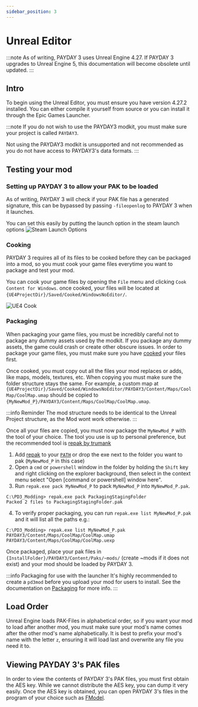 ```yaml
---
sidebar_position: 3
---
```


# Unreal Editor

:::note
As of writing, PAYDAY 3 uses Unreal Engine 4.27.
If PAYDAY 3 upgrades to Unreal Engine 5, this documentation will become obsolete until updated.
:::

## Intro
To begin using the Unreal Editor, you must ensure you have version 4.27.2 installed.
You can either compile it yourself from source or you can install it through the Epic Games Launcher.

:::note
If you do not wish to use the PAYDAY3 modkit, you must make sure your project is called `PAYDAY3`.

Not using the PAYDAY3 modkit is unsupported and not recommended as you do not have access to PAYDAY3's data formats.
:::

## Testing your mod

### Setting up PAYDAY 3 to allow your PAK to be loaded
As of writing, PAYDAY 3 will check if your PAK file has a generated signature,
this can be bypassed by passing `-fileopenlog` to PAYDAY 3 when it launches.

You can set this easily by putting the launch option in the steam launch options
![Steam Launch Options](assets/steam-launchoptions.png)

### Cooking
PAYDAY 3 requires all of its files to be cooked before they can be packaged into a mod,
so you must cook your game files everytime you want to package and test your mod.

You can cook your game files by opening the `File` menu and clicking `Cook Content for Windows`.
once cooked, your files will be located at `{UE4ProjectDir}/Saved/Cooked/WindowsNoEditor/`.

![UE4 Cook](assets/ue4-cookoption.png)

### Packaging
When packaging your game files, you must be incredibly careful not to package any dummy assets used by the modkit.
If you package any dummy assets, the game could crash or create other obscure issues.
In order to package your game files, you must make sure you have [cooked](#cooking) your files first.

Once cooked, you must copy out all the files your mod replaces or adds, like maps, models, textures, etc.
When copying you must make sure the folder structure stays the same.
For example, a custom map at `{UE4ProjectDir}/Saved/Cooked/WindowsNoEditor/PAYDAY3/Content/Maps/CoolMap/CoolMap.umap`
should be copied to `{MyNewMod_P}/PAYDAY3/Content/Maps/CoolMap/CoolMap.umap`.

:::info Reminder
The mod structure needs to be identical to the Unreal Project structure, as the Mod wont work otherwise.
:::

Once all your files are copied, you must now package the `MyNewMod_P` with the tool of your choice.
The tool you use is up to personal preference, but the recommended tool is [repak by trumank](https://github.com/trumank/repak)

1. Add [repak](https://github.com/trumank/repak/releases/latest) to your [`PATH`](https://medium.com/@kevinmarkvi/how-to-add-executables-to-your-path-in-windows-5ffa4ce61a53) or drop the exe next to the folder you want to pak (`MyNewMod_P` in this case)
2. Open a `cmd` or `powershell` window in the folder by holding the `Shift` key and right clicking on the explorer background, then select in the context menu select "Open [command or powershell] window here".
3. Run `repak.exe pack MyNewMod_P` to pack `MyNewMod_P` into `MyNewMod_P.pak`.
```
C:\PD3_Modding> repak.exe pack PackagingStagingFolder
Packed 2 files to PackagingStagingFolder.pak
```
4. To verify proper packaging, you can run `repak.exe list MyNewMod_P.pak` and it will list all the paths e.g.:
```
C:\PD3_Modding> repak.exe list MyNewMod_P.pak
PAYDAY3/Content/Maps/CoolMap/CoolMap.umap
PAYDAY3/Content/Maps/CoolMap/CoolMap.uexp
```

Once packaged, place your pak files in `{InstallFolder}/PAYDAY3/Content/Paks/~mods/` (create ~mods if it does not exist) and your mod should be loaded by PAYDAY 3.

:::info Packaging for use with the launcher
It's highly recommended to create a `pd3mod` before you upload your mod for users to install.
See the documentation on [Packaging](../packaging) for more info.
:::

## Load Order
Unreal Engine loads PAK-Files in alphabetical order, so if you want your mod to load after another mod,
you must make sure your mod's name comes after the other mod's name alphabetically.
It is best to prefix your mod's name with the letter `z`, ensuring it will load last and overwrite any file you need it to.

## Viewing PAYDAY 3's PAK files
In order to view the contents of PAYDAY 3's PAK files, you must first obtain the AES key.
While we cannot distribute the AES key, you can dump it very easily.
Once the AES key is obtained, you can open PAYDAY 3's files in the program of your choice such as [FModel](https://github.com/4sval/FModel/releases).
